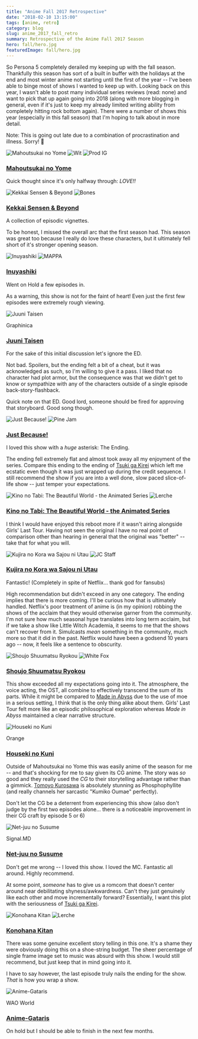 ```yaml
---
title: "Anime Fall 2017 Retrospective"
date: "2018-02-10 13:15:00"
tags: [anime, retro]
category: blog
slug: anime_2017_fall_retro
summary: Retrospective of the Anime Fall 2017 Season
hero: fall/hero.jpg
featuredImage: fall/hero.jpg
---
```




So Persona 5 completely derailed my keeping up with the fall season. Thankfully this season has sort of a built in buffer with the holidays at the end and most winter anime not starting until the first of the year -- I've been able to binge most of shows I wanted to keep up with. Looking back on this year, I wasn't able to post many individual series reviews (read: none) and want to pick that up again going into 2018 (along with more blogging in general, even if it's just to keep my already limited writing ability from completely hitting rock bottom again). There were a number of shows this year (especially in this fall season) that I'm hoping to talk about in more detail.

Note: This is going out late due to a combination of procrastination and illness. Sorry! 🤒

![Mahoutsukai no Yome](fall/98436-UMxpGC5mcqHy.jpg "Mahoutsukai no Yome") ![Wit](studios/half/wit.png) ![Prod IG](studios/half/production_ig.png)

### [Mahoutsukai no Yome](https://anilist.co/anime/98436)

Quick thought since it's only halfway through: _LOVE!!_

![Kekkai Sensen & Beyond](fall/97886-iArtYIxZzGcR.jpg "Kekkai Sensen & Beyond") ![Bones](studios/half/bones.png)

### [Kekkai Sensen & Beyond](https://anilist.co/anime/97886)

A collection of episodic vignettes.

To be honest, I missed the overall arc that the first season had. This season was great too because I really do love these characters, but it ultimately fell short of it's stronger opening season.

![Inuyashiki](fall/97922-seJC6kFXjBFS.jpg "Inuyashiki") ![MAPPA](studios/half/mappa.png)

### [Inuyashiki](https://anilist.co/anime/97922)

Went on Hold a few episodes in.

As a warning, this show is not for the faint of heart! Even just the first few episodes were extremely rough viewing.

![Juuni Taisen](fall/98443-1d7qImgzb6Dj.jpg "Juuni Taisen")

<div class="studio">Graphinica</div>

### [Juuni Taisen](https://anilist.co/anime/98443)

For the sake of this initial discussion let's ignore the ED.

Not bad. Spoilers, but the ending felt a bit of a cheat, but it was acknowledged as such, so I'm willing to give it a pass. I liked that no character had plot armor, but the consequence was that we didn't get to know or sympathize with any of the characters outside of a single episode back-story-flashback.

Quick note on that ED. Good lord, someone should be fired for approving that storyboard. Good song though.

![Just Because!](fall/98820-uz3n6YW1OXYU.jpg "Just Because!") ![Pine Jam](studios/half/pine_jam.png)

### [Just Because!](https://anilist.co/anime/98820)

I loved this show with a _huge_ asterisk: The Ending.

The ending fell extremely flat and almost took away all my enjoyment of the series. Compare this ending to the ending of [Tsuki ga Kirei](https://anilist.co/anime/98202/TsukigaKirei) which left me ecstatic even though it was just wrapped up during the credit sequence. I still recommend the show if you are into a well done, slow paced slice-of-life show -- just temper your expectations.

![Kino no Tabi: The Beautiful World - the Animated Series](fall/98448-OdfxrjAhkYvp.jpg "Kino no Tabi: The Beautiful World - the Animated Series") ![Lerche](studios/half/lerche.png)

### [Kino no Tabi: The Beautiful World - the Animated Series](https://anilist.co/anime/98448)

I think I would have enjoyed this reboot more if it wasn't airing alongside Girls' Last Tour. Having not seen the original I have no real point of comparison other than hearing in general that the original was "better" -- take that for what you will.

![Kujira no Kora wa Sajou ni Utau](fall/98449-jgDuWOtfIvaE.jpg "Kujira no Kora wa Sajou ni Utau") ![JC Staff](studios/half/jc_staff.png)

### [Kujira no Kora wa Sajou ni Utau](https://anilist.co/anime/98449)

Fantastic! (Completely in spite of Netflix... thank god for fansubs)

High recommendation but didn't exceed in any one category. The ending implies that there is more coming. I'll be curious how that is ultimately handled. Netflix's poor treatment of anime is (in my opinion) robbing the shows of the acclaim that they would otherwise garner from the community. I'm not sure how much seasonal hype translates into long term acclaim, but if we take a show like Little Witch Academia, it seems to me that the shows can't recover from it. Simulcasts _mean_ something in the community, much more so that it did in the past. Netflix would have been a godsend 10 years ago -- now, it feels like a sentence to obscurity.

![Shoujo Shuumatsu Ryokou](fall/99420-hsLF2eTJCbyQ.jpg "Shoujo Shuumatsu Ryokou") ![White Fox](studios/half/white_fox.png)

### [Shoujo Shuumatsu Ryokou](https://anilist.co/anime/99420)

This show exceeded all my expectations going into it. The atmosphere, the voice acting, the OST, all combine to effectively transcend the sum of its parts. While it might be compared to [Made in Abyss](https://anilist.co/anime/97986/MadeinAbyss) due to the use of moe in a serious setting, I think that is the only thing alike about them. Girls' Last Tour felt more like an episodic philosophical exploration whereas _Made in Abyss_ maintained a clear narrative structure.

![Houseki no Kuni](fall/98707-yKcrtBTmFjEu.png "Houseki no Kuni")

<div class="studio">Orange</div>

### [Houseki no Kuni](https://anilist.co/anime/98707)

Outside of Mahoutsukai no Yome this was easily anime of the season for me -- and that's shocking for me to say given its CG anime. The story was _so_ good and they really used the _CG_ to their storytelling advantage rather than a gimmick. [Tomoyo Kurosawa](https://anilist.co/staff/106661/TomoyoKurosawa) is absolutely stunning as Phosphophyllite (and really channels her sarcastic "Kumiko Oumae" perfectly).

Don't let the CG be a deterrent from experiencing this show (also don't judge by the first two episodes alone... there is a noticeable improvement in their CG craft by episode 5 or 6)

![Net-juu no Susume](fall/99726-NbYnLhXEMISQ.jpg "Net-juu no Susume")

<div class="studio">Signal.MD</div>

### [Net-juu no Susume](https://anilist.co/anime/99726)

Don't get me wrong -- I loved this show. I loved the MC. Fantastic all around. Highly recommend.

At some point, _someone_ has to give us a romcom that doesn't center around near debilitating shyness/awkwardness. Can't they just genuinely like each other and move incrementally forward? Essentially, I want this plot with the seriousness of [Tsuki ga Kirei](https://anilist.co/anime/98202/TsukigaKirei).

![Konohana Kitan](fall/98506-BPHtNhP7Q1TD.jpg "Konohana Kitan") ![Lerche](studios/half/lerche.png)

### [Konohana Kitan](https://anilist.co/anime/98506)

There was some genuine excellent story telling in this one. It's a shame they were obviously doing this on a shoe-string budget. The sheer percentage of single frame image set to music was absurd with this show. I would still recommend, but just keep that in mind going into it.

I have to say however, the last episode truly nails the ending for the show. _That_ is how you wrap a show.

![Anime-Gataris](fall/98607-yh9RjzFdVUWl.jpg "Anime-Gataris")

<div class="studio">WAO World</div>

### [Anime-Gataris](https://anilist.co/anime/98607)

On hold but I should be able to finish in the next few months.
